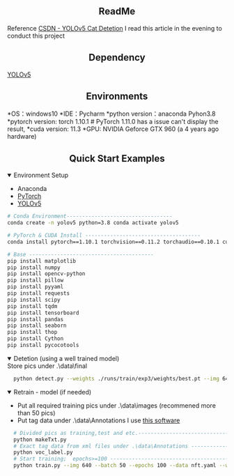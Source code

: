 
## <div align="center">ReadMe</div>

Reference [CSDN - YOLOv5 Cat Detetion](https://blog.csdn.net/oJiWuXuan/article/details/107558286) I read this article in the evening to conduct this project 

## <div align="center">Dependency</div>
[YOLOv5](https://github.com/ultralytics/yolov5)

## <div align="center">Environments</div>
*OS：windows10
*IDE：Pycharm
*python version：anaconda Pyhon3.8
*pytorch version: torch 1.10.1  # PyTorch 1.11.0 has a issue can't display the result, 
*cuda version: 11.3
*GPU: NVIDIA Geforce GTX 960 (a 4 years ago hardware)

## <div align="center">Quick Start Examples</div>
<details open>
<summary>Environment Setup</summary>
    
* Anaconda
* [PyTorch](https://pytorch.org/get-started/previous-versions/)
* [YOLOv5](https://github.com/ultralytics/yolov5)
    
```bash
# Conda Environment----------------------------------
conda create -n yolov5 python=3.8 conda activate yolov5

# PyTorch & CUDA Install -------------------------------------
conda install pytorch==1.10.1 torchvision==0.11.2 torchaudio==0.10.1 cudatoolkit=11.3 -c pytorch -c conda-forge

# Base ----------------------------------------
pip install matplotlib
pip install numpy
pip install opencv-python
pip install pillow
pip install pyyaml
pip install requests
pip install scipy
pip install tqdm
pip install tensorboard
pip install pandas
pip install seaborn
pip install thop
pip install Cython
pip install pycocotools
```
</details>

<details open>
<summary>Detetion (using a well trained model)</summary>
  Store pics under .\data\final
 
```bash
  python detect.py --weights ./runs/train/exp3/weights/best.pt --img 640 --source ./data/final/ --save-txt --save-conf
```
</details>
<details open>
<summary>Retrain - model (if needed)</summary>
    
* Put all required training pics under .\data\images (recommened more than 50 pics)
* Put tag data under .\data\Annotations   I use [this software](http://www.jinglingbiaozhu.com/)
 
```bash
  # Divided pics as training,test and etc.----------------------------------------
  python makeTxt.py
  # Exact tag data from xml files under .\data\Annotations ----------------------------------------
  python voc_label.py
  # Start training;  epochs>=100 ----------------------------------------
  python train.py --img 640 --batch 50 --epochs 100 --data nft.yaml --weights yolov5s.pt
```
 
</details>

